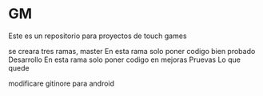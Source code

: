 GM
==
Este es un repositorio para proyectos de touch games 

se creara tres ramas, 
master
	En esta rama solo poner codigo bien probado
Desarrollo
	En esta rama solo poner codigo en mejoras 
Pruevas
	Lo que quede

modificare gitinore para android